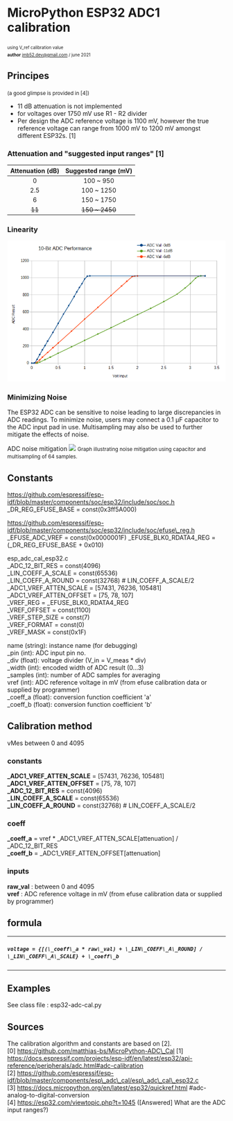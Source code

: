 # MicroPython ESP32 ADC1 calibration  
<small><small>using V\_ref calibration value  
**author** jmb52.dev@gmail.com / june 2021</small></small>
    
## Principes 
<small>(a good glimpse is provided in [4]) </small>
 
- 11 dB attenuation is not implemented
- for voltages over 1750 mV use R1 - R2 divider  
- Per design the ADC reference voltage is 1100 mV, however the true
  reference voltage can range from 1000 mV to 1200 mV amongst different
  ESP32s. [1] 
  
### Attenuation and "suggested input ranges" [1]

 Attenuation (dB)|Suggested range (mV)
 :--:|:--:
 0 | 100 ~  950   
 2.5 | 100 ~ 1250   
 6 | 150 ~ 1750  
 ~~11~~ | ~~150 ~ 2450~~   
      
### Linearity
![](linearity.png)


### Minimizing Noise
The ESP32 ADC can be sensitive to noise leading to large discrepancies in ADC readings. To minimize noise, users may connect a 0.1 µF capacitor to the ADC input pad in use. Multisampling may also be used to further mitigate the effects of noise.

ADC noise mitigation
![](minimize\_noise.png)
<small>Graph illustrating noise mitigation using capacitor and multisampling of 64 samples.</small>
## Constants 
https://github.com/espressif/esp-idf/blob/master/components/soc/esp32/include/soc/soc.h  
\_DR\_REG\_EFUSE\_BASE      = const(0x3ff5A000)

https://github.com/espressif/esp-idf/blob/master/components/soc/esp32/include/soc/efuse\_reg.h  
\_EFUSE\_ADC\_VREF         = const(0x0000001F)
\_EFUSE\_BLK0\_RDATA4\_REG  = (\_DR\_REG\_EFUSE\_BASE + 0x010)

esp\_adc\_cal\_esp32.c  
\_ADC\_12\_BIT\_RES         = const(4096)  
\_LIN\_COEFF\_A\_SCALE      = const(65536)  
\_LIN\_COEFF\_A\_ROUND      = const(32768) # LIN\_COEFF\_A\_SCALE/2  
\_ADC1\_VREF\_ATTEN\_SCALE  = [57431, 76236, 105481]  
\_ADC1\_VREF\_ATTEN\_OFFSET = [75, 78, 107]  
\_VREF\_REG               = \_EFUSE\_BLK0\_RDATA4\_REG  
\_VREF\_OFFSET            = const(1100)  
\_VREF\_STEP\_SIZE         = const(7)  
\_VREF\_FORMAT            = const(0)  
\_VREF\_MASK              = const(0x1F)

name (string):      instance name (for debugging)  
\_pin (int):         ADC input pin no.  
\_div (float):       voltage divider (V\_in = V\_meas * div)  
\_width (int):       encoded width of ADC result (0...3)  
\_samples (int):     number of ADC samples for averaging  
vref (int):         ADC reference voltage in mV (from efuse calibration data or supplied by programmer)  
\_coeff\_a (float):   conversion function coefficient 'a'  
\_coeff\_b (float):   conversion function coefficient 'b'  

 ## Calibration method

vMes between 0 and 4095
### constants
**\_ADC1\_VREF\_ATTEN\_SCALE**  = [57431, 76236, 105481]  
**\_ADC1\_VREF\_ATTEN\_OFFSET** = [75, 78, 107]  
**\_ADC\_12\_BIT\_RES**         = const(4096)  
**\_LIN\_COEFF\_A\_SCALE**      = const(65536)  
**\_LIN\_COEFF\_A\_ROUND**      = const(32768) # LIN\_COEFF\_A\_SCALE/2  
### coeff
**\_coeff\_a** = vref \* \_ADC1\_VREF\_ATTEN\_SCALE[attenuation] / \_ADC\_12\_BIT\_RES  
**\_coeff\_b** = \_ADC1\_VREF\_ATTEN\_OFFSET[attenuation]
### inputs
**raw_val** : between 0 and 4095  
**vref** : ADC reference voltage in mV (from efuse calibration data or supplied by programmer)
## formula
---  
##### `voltage = {[(\_coeff\_a * raw\_val) + \_LIN\_COEFF\_A\_ROUND] / \_LIN\_COEFF\_A\_SCALE} + \_coeff\_b`
---
## Examples
See class file : esp32-adc-cal.py
## Sources
The calibration algorithm and constants are based on [2].  
[0] https://github.com/matthias-bs/MicroPython-ADC\_Cal
[1] https://docs.espressif.com/projects/esp-idf/en/latest/esp32/api-reference/peripherals/adc.html#adc-calibration  
[2] https://github.com/espressif/esp-idf/blob/master/components/esp\_adc\_cal/esp\_adc\_cal\_esp32.c  
[3] https://docs.micropython.org/en/latest/esp32/quickref.html #adc-analog-to-digital-conversion  
[4] https://esp32.com/viewtopic.php?t=1045 ([Answered] What are the ADC input ranges?)



        
        
        
